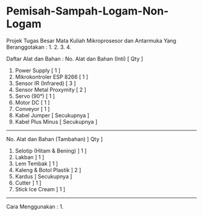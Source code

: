 # Pemisah-Sampah-Logam-Non-Logam
Projek Tugas Besar Mata Kuliah Mikroprosesor dan Antarmuka Yang Beranggotakan :
1. 
2. 
3. 
4. 

Daftar Alat dan Bahan :
No. Alat dan Bahan (Inti)   [     Qty     ]
1.  Power Supply            [      1      ]
2.  Mikrokontroler ESP 8266 [      1      ]
3.  Sensor IR (Infrared)    [      3      ]
4.  Sensor Metal Proxymity  [      2      ]
5.  Servo (90°)             [      1      ]
6.  Motor DC                [      1      ]
7.  Conveyor                [      1      ]
8.  Kabel Jumper            [  Secukupnya ]
9.  Kabel Plus Minus        [  Secukupnya ]
_ _ _ _ _ _ _ _ _ _ _ _ _ _ _ _ _ _ _ _ _ _ _
No. Alat dan Bahan (Tambahan) ]    Qty     ]
1.  Selotip (Hitam & Bening)  ]     1      ]
2.  Lakban                    ]     1      ]
3.  Lem Tembak                ]     1      ]
4.  Kaleng & Botol Plastik    ]     2      ]
5.  Kardus                    ] Secukupnya ]
6.  Cutter                    ]     1      ]
7.  Stick Ice Cream           ]     1      ]
_ _ _ _ _ _ _ _ _ _ _ _ _ _ _ _ _ _ _ _ _ _ _
Cara Menggunakan :
1. 
